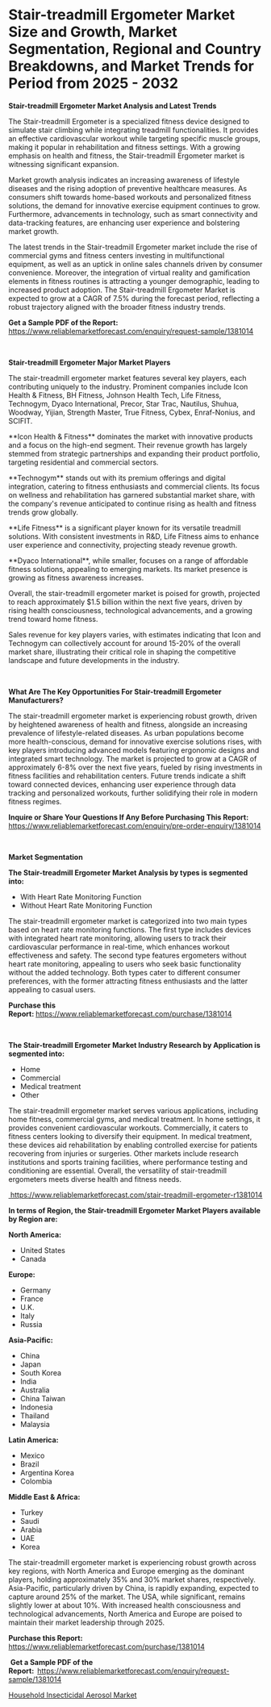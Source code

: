 <p><h1>Stair-treadmill Ergometer Market Size and Growth, Market Segmentation, Regional and Country Breakdowns, and Market Trends for Period from 2025 -  2032</h1></p><p><strong>Stair-treadmill Ergometer Market Analysis and Latest Trends</strong></p>
<p><p>The Stair-treadmill Ergometer is a specialized fitness device designed to simulate stair climbing while integrating treadmill functionalities. It provides an effective cardiovascular workout while targeting specific muscle groups, making it popular in rehabilitation and fitness settings. With a growing emphasis on health and fitness, the Stair-treadmill Ergometer market is witnessing significant expansion.</p><p>Market growth analysis indicates an increasing awareness of lifestyle diseases and the rising adoption of preventive healthcare measures. As consumers shift towards home-based workouts and personalized fitness solutions, the demand for innovative exercise equipment continues to grow. Furthermore, advancements in technology, such as smart connectivity and data-tracking features, are enhancing user experience and bolstering market growth.</p><p>The latest trends in the Stair-treadmill Ergometer market include the rise of commercial gyms and fitness centers investing in multifunctional equipment, as well as an uptick in online sales channels driven by consumer convenience. Moreover, the integration of virtual reality and gamification elements in fitness routines is attracting a younger demographic, leading to increased product adoption. The Stair-treadmill Ergometer Market is expected to grow at a CAGR of 7.5% during the forecast period, reflecting a robust trajectory aligned with the broader fitness industry trends.</p></p>
<p><strong>Get a Sample PDF of the Report:&nbsp;</strong> <a href="https://www.reliablemarketforecast.com/enquiry/request-sample/1381014?utm_campaign=1875&utm_medium=2&utm_source=Github&utm_content=ia&utm_term=09022025&utm_id=stair-treadmill-ergometer">https://www.reliablemarketforecast.com/enquiry/request-sample/1381014</a></p>
<p>&nbsp;</p>
<p><strong>Stair-treadmill Ergometer Major Market Players</strong></p>
<p><p>The stair-treadmill ergometer market features several key players, each contributing uniquely to the industry. Prominent companies include Icon Health & Fitness, BH Fitness, Johnson Health Tech, Life Fitness, Technogym, Dyaco International, Precor, Star Trac, Nautilus, Shuhua, Woodway, Yijian, Strength Master, True Fitness, Cybex, Enraf-Nonius, and SCIFIT. </p><p>**Icon Health & Fitness** dominates the market with innovative products and a focus on the high-end segment. Their revenue growth has largely stemmed from strategic partnerships and expanding their product portfolio, targeting residential and commercial sectors.</p><p>**Technogym** stands out with its premium offerings and digital integration, catering to fitness enthusiasts and commercial clients. Its focus on wellness and rehabilitation has garnered substantial market share, with the company's revenue anticipated to continue rising as health and fitness trends grow globally.</p><p>**Life Fitness** is a significant player known for its versatile treadmill solutions. With consistent investments in R&D, Life Fitness aims to enhance user experience and connectivity, projecting steady revenue growth. </p><p>**Dyaco International**, while smaller, focuses on a range of affordable fitness solutions, appealing to emerging markets. Its market presence is growing as fitness awareness increases.</p><p>Overall, the stair-treadmill ergometer market is poised for growth, projected to reach approximately $1.5 billion within the next five years, driven by rising health consciousness, technological advancements, and a growing trend toward home fitness. </p><p>Sales revenue for key players varies, with estimates indicating that Icon and Technogym can collectively account for around 15-20% of the overall market share, illustrating their critical role in shaping the competitive landscape and future developments in the industry.</p></p>
<p>&nbsp;</p>
<p><strong>What Are The Key Opportunities For Stair-treadmill Ergometer Manufacturers?</strong></p>
<p><p>The stair-treadmill ergometer market is experiencing robust growth, driven by heightened awareness of health and fitness, alongside an increasing prevalence of lifestyle-related diseases. As urban populations become more health-conscious, demand for innovative exercise solutions rises, with key players introducing advanced models featuring ergonomic designs and integrated smart technology. The market is projected to grow at a CAGR of approximately 6-8% over the next five years, fueled by rising investments in fitness facilities and rehabilitation centers. Future trends indicate a shift toward connected devices, enhancing user experience through data tracking and personalized workouts, further solidifying their role in modern fitness regimes.</p></p>
<p><strong>Inquire or Share Your Questions If Any Before Purchasing This Report:</strong> <a href="https://www.reliablemarketforecast.com/enquiry/pre-order-enquiry/1381014?utm_campaign=1875&utm_medium=2&utm_source=Github&utm_content=ia&utm_term=09022025&utm_id=stair-treadmill-ergometer">https://www.reliablemarketforecast.com/enquiry/pre-order-enquiry/1381014</a></p>
<p>&nbsp;</p>
<p><strong>Market Segmentation</strong></p>
<p><strong>The Stair-treadmill Ergometer Market Analysis by types is segmented into:</strong></p>
<p><ul><li>With Heart Rate Monitoring Function</li><li>Without Heart Rate Monitoring Function</li></ul></p>
<p><p>The stair-treadmill ergometer market is categorized into two main types based on heart rate monitoring functions. The first type includes devices with integrated heart rate monitoring, allowing users to track their cardiovascular performance in real-time, which enhances workout effectiveness and safety. The second type features ergometers without heart rate monitoring, appealing to users who seek basic functionality without the added technology. Both types cater to different consumer preferences, with the former attracting fitness enthusiasts and the latter appealing to casual users.</p></p>
<p><strong>Purchase this Report:&nbsp;</strong><a href="https://www.reliablemarketforecast.com/purchase/1381014?utm_campaign=1875&utm_medium=2&utm_source=Github&utm_content=ia&utm_term=09022025&utm_id=stair-treadmill-ergometer">https://www.reliablemarketforecast.com/purchase/1381014</a></p>
<p>&nbsp;</p>
<p><strong>The Stair-treadmill Ergometer Market Industry Research by Application is segmented into:</strong></p>
<p><ul><li>Home</li><li>Commercial</li><li>Medical treatment</li><li>Other</li></ul></p>
<p><p>The stair-treadmill ergometer market serves various applications, including home fitness, commercial gyms, and medical treatment. In home settings, it provides convenient cardiovascular workouts. Commercially, it caters to fitness centers looking to diversify their equipment. In medical treatment, these devices aid rehabilitation by enabling controlled exercise for patients recovering from injuries or surgeries. Other markets include research institutions and sports training facilities, where performance testing and conditioning are essential. Overall, the versatility of stair-treadmill ergometers meets diverse health and fitness needs.</p></p>
<p><a href="https://www.reliablemarketforecast.com/stair-treadmill-ergometer-r1381014?utm_campaign=1875&utm_medium=2&utm_source=Github&utm_content=ia&utm_term=09022025&utm_id=stair-treadmill-ergometer">&nbsp;https://www.reliablemarketforecast.com/stair-treadmill-ergometer-r1381014</a></p>
<p><strong>In terms of Region, the Stair-treadmill Ergometer Market Players available by Region are:</strong></p>
<p>
    <p> <strong> North America: </strong>
        <ul>
            <li>United States</li>
            <li>Canada</li>
        </ul>
        </p> 
    <p> <strong> Europe: </strong>
        <ul>
            <li>Germany</li>
            <li>France</li>
            <li>U.K.</li>
            <li>Italy</li>
            <li>Russia</li>
        </ul>
        </p> 
    <p> <strong> Asia-Pacific: </strong>
        <ul>
            <li>China</li>
            <li>Japan</li>
            <li>South Korea</li>
            <li>India</li>
            <li>Australia</li>
            <li>China Taiwan</li>
            <li>Indonesia</li>
            <li>Thailand</li>
            <li>Malaysia</li>
        </ul>
        </p> 
    <p> <strong> Latin America: </strong>
        <ul>
            <li>Mexico</li>
            <li>Brazil</li>
            <li>Argentina Korea</li>
            <li>Colombia</li>
        </ul>
        </p> 
    <p> <strong> Middle East & Africa: </strong>
        <ul>
            <li>Turkey</li>
            <li>Saudi</li>
            <li>Arabia</li>
            <li>UAE</li>
            <li>Korea</li>
        </ul>
    </p>
    </p>
<p><p>The stair-treadmill ergometer market is experiencing robust growth across key regions, with North America and Europe emerging as the dominant players, holding approximately 35% and 30% market shares, respectively. Asia-Pacific, particularly driven by China, is rapidly expanding, expected to capture around 25% of the market. The USA, while significant, remains slightly lower at about 10%. With increased health consciousness and technological advancements, North America and Europe are poised to maintain their market leadership through 2025.</p></p>
<p><strong>Purchase this Report: </strong><a href="https://www.reliablemarketforecast.com/purchase/1381014?utm_campaign=1875&utm_medium=2&utm_source=Github&utm_content=ia&utm_term=09022025&utm_id=stair-treadmill-ergometer">https://www.reliablemarketforecast.com/purchase/1381014</a></p>
<p>&nbsp;<strong>Get a Sample PDF of the Report:&nbsp;&nbsp;</strong><a href="https://www.reliablemarketforecast.com/enquiry/request-sample/1381014?utm_campaign=1875&utm_medium=2&utm_source=Github&utm_content=ia&utm_term=09022025&utm_id=stair-treadmill-ergometer">https://www.reliablemarketforecast.com/enquiry/request-sample/1381014</a></p>
<p><strong></strong></p>
<p><p><a href="https://github.com/Chiragrp22/Market-Research-Report-List-7/blob/main/household-insecticidal-aerosol-market.md?utm_campaign=1875&utm_medium=2&utm_source=Github&utm_content=ia&utm_term=09022025&utm_id=stair-treadmill-ergometer">Household Insecticidal Aerosol Market</a></p></p>